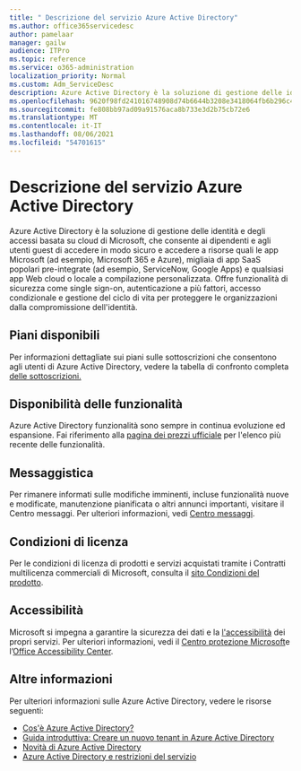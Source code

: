 ```yaml
---
title: " Descrizione del servizio Azure Active Directory"
ms.author: office365servicedesc
author: pamelaar
manager: gailw
audience: ITPro
ms.topic: reference
ms.service: o365-administration
localization_priority: Normal
ms.custom: Adm_ServiceDesc
description: Azure Active Directory è la soluzione di gestione delle identità e degli accessi basata sul cloud di Microsoft, che consente ai dipendenti e agli utenti guest di accedere in modo sicuro alle risorse.
ms.openlocfilehash: 9620f98fd241016748908d74b6644b3208e3418064fb6b296c433836bc8c31d0
ms.sourcegitcommit: fe808bb97ad09a91576aca8b733e3d2b75cb72e6
ms.translationtype: MT
ms.contentlocale: it-IT
ms.lasthandoff: 08/06/2021
ms.locfileid: "54701615"
---
```

# <a name="azure-active-directory-service-description"></a> Descrizione del servizio Azure Active Directory

Azure Active Directory è la soluzione di gestione delle identità e degli accessi basata su cloud di Microsoft, che consente ai dipendenti e agli utenti guest di accedere in modo sicuro e accedere a risorse quali le app Microsoft (ad esempio, Microsoft 365 e Azure), migliaia di app SaaS popolari pre-integrate (ad esempio, ServiceNow, Google Apps) e qualsiasi app Web cloud o locale a compilazione personalizzata. Offre funzionalità di sicurezza come single sign-on, autenticazione a più fattori, accesso condizionale e gestione del ciclo di vita per proteggere le organizzazioni dalla compromissione dell'identità.

## <a name="available-plans"></a>Piani disponibili

Per informazioni dettagliate sui piani sulle sottoscrizioni che consentono agli utenti di Azure Active Directory, vedere la tabella di confronto completa [delle sottoscrizioni.](https://go.microsoft.com/fwlink/?linkid=2139145)

## <a name="feature-availability"></a>Disponibilità delle funzionalità

Azure Active Directory funzionalità sono sempre in continua evoluzione ed espansione. Fai riferimento alla [pagina dei prezzi ufficiale](https://www.microsoft.com/security/business/identity-access-management/azure-ad-pricing) per l'elenco più recente delle funzionalità.

## <a name="messaging"></a>Messaggistica

Per rimanere informati sulle modifiche imminenti, incluse funzionalità nuove e modificate, manutenzione pianificata o altri annunci importanti, visitare il Centro messaggi. Per ulteriori informazioni, vedi [Centro messaggi](/microsoft-365/admin/manage/message-center).

## <a name="licensing-terms"></a>Condizioni di licenza

Per le condizioni di licenza di prodotti e servizi acquistati tramite i Contratti multilicenza commerciali di Microsoft, consulta il [sito Condizioni del prodotto](https://www.microsoft.com/licensing/terms/).

## <a name="accessibility"></a>Accessibilità

Microsoft si impegna a garantire la sicurezza dei dati e la [l'accessibilità](https://www.microsoft.com/trust-center/compliance/accessibility) dei propri servizi. Per ulteriori informazioni, vedi il [Centro protezione Microsoft](https://www.microsoft.com/trust-center)e l’[Office Accessibility Center](https://support.office.com/article/ecab0fcf-d143-4fe8-a2ff-6cd596bddc6d).

## <a name="learn-more"></a>Altre informazioni

Per ulteriori informazioni sulle Azure Active Directory, vedere le risorse seguenti:

- [Cos'è Azure Active Directory?](/azure/active-directory/fundamentals/active-directory-whatis)
- [Guida introduttiva: Creare un nuovo tenant in Azure Active Directory](/azure/active-directory/fundamentals/active-directory-access-create-new-tenant)
- [Novità di Azure Active Directory](/azure/active-directory/fundamentals/whats-new)
- [Azure Active Directory e restrizioni del servizio](/azure/active-directory/enterprise-users/directory-service-limits-restrictions)
